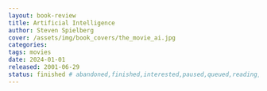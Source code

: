 ```yaml
---
layout: book-review
title: Artificial Intelligence
author: Steven Spielberg
cover: /assets/img/book_covers/the_movie_ai.jpg
categories:
tags: movies
date: 2024-01-01
released: 2001-06-29
status: finished # abandoned,finished,interested,paused,queued,reading,reread
---
```

